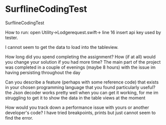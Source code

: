 # SurflineCodingTest
SurflineCodingTest

How to run:
open Utility->Lodgerequest.swift-> line 16 insert api key used by tester.

I cannot seem to get the data to load into the tableview.


How long did you spend completing the assignment? How (if at all) would you change your solution if you had more time?
The main part of the project was completed in a couple of evenings (maybe 8 hours) with the issue im having persisting throughout the day

Can you describe a feature (perhaps with some reference code) that exists in your chosen programming language that you found particularly useful?
the Json decoder works pretty well when you can get it working, for me im struggling to get it to show the data in the table views at the moment

How would you track down a performance issue with yours or another developer's code?
I have tried breakpoints, prints but just cannot seem to find the error. 

